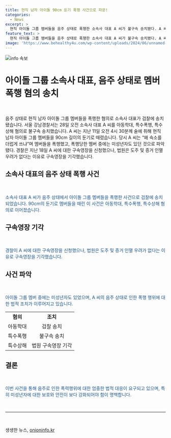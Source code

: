 ```yaml
---
title: 현직 남자 아이돌 90cm 둔기 폭행 사건으로 파문!
categories:
  - News
excerpt: >
  현직 아이돌 그룹 멤버들을 음주 상태로 폭행한 소속사 대표 A 씨가 불구속 송치됐다. A 씨는 술에 취해 둔기로 멤버들을 때렸고, 미성년자도 피해를 입었다. 경찰은 구속영장을 신청했지만 법원은 기각했다. 이에 대한 논란이 예상된다.
feature_text: >
  현직 아이돌 그룹 멤버들을 음주 상태로 폭행한 소속사 대표 A 씨가 불구속 송치됐다. A 씨는 술에 취해 둔기로 멤버들을 때렸고, 미성년자도 피해를 입었다. 경찰은 구속영장을 신청했지만 법원은 기각했다. 이에 대한 논란이 예상된다.
image: 'https://www.behealthy4u.com/wp-content/uploads/2024/06/unnamed-file.png'
---
```


<p><img src="https://www.behealthy4u.com/wp-content/uploads/2024/06/unnamed-file.png" alt="info 속보" /></p>

<h1 data-ke-size="size26">아이돌 그룹 소속사 대표, 음주 상태로 멤버 폭행 혐의 송치</h1>

<p data-ke-size="size16">&nbsp;</p>

<p>음주 상태로 현직 남자 아이돌 그룹 멤버들을 폭행한 혐의로 소속사 대표가 검찰에 송치됐습니다. 서울 강남경찰서는 28일 오전 소속사 대표 A 씨를 아동학대, 특수폭행, 특수상해 혐의로 불구속 송치했습니다. A 씨는 지난 11일 오전 4시 30분께 술에 취해 현직 남자 아이돌 그룹 멤버들을 90cm 길이의 둔기로 때렸습니다. 당시 A 씨는 “왜 숙소를 더럽게 쓰냐”며 멤버들을 폭행했고, 폭행당한 멤버 중에는 미성년자도 있던 것으로 파악됐다. 경찰은 지난 18일 A 씨에 대한 구속영장을 신청했으나, 법원은 도주 및 증거 인멸 우려가 없다는 이유로 구속영장을 기각했습니다.</p></p>

<h2 data-ke-size="size26">소속사 대표의 음주 상태 폭행 사건</h2>

<p data-ke-size="size16">&nbsp;</p>

<p><span style="color: #1a5490;">소속사 대표 A 씨가 음주 상태에서 아이돌 그룹 멤버들을 폭행한 사건으로 검찰에 송치되었습니다. 90cm의 둔기로 멤버들을 때린 이 사건은 아동학대, 특수폭행, 특수상해 혐의로 이어졌습니다.</span></p>

<h2 data-ke-size="size26">구속영장 기각</h2>

<p data-ke-size="size16">&nbsp;</p>

<p><span style="color: #1a5490;">경찰이 A 씨에 대한 구속영장을 신청했으나, 법원은 도주 및 증거 인멸 우려가 없다는 이유로 구속영장을 기각했습니다.</span></p>

<h2 data-ke-size="size26">사건 파악</h2>

<p data-ke-size="size16">&nbsp;</p>

<p><span style="color: #1a5490;">아이돌 그룹 멤버 중에는 미성년자도 있었으며, A 씨의 음주 상태로 인한 폭행 행위에 대한 법적 조치가 이루어지고 있습니다.</span></p>

<table>
   <tbody>
      <tr>
         <td style="text-align: center; height: 17px;"><b>혐의</b></td>
         <td style="text-align: center; height: 17px;"><b>조치</b></td>
      </tr>
      <tr>
         <td style="text-align: center; height: 17px;">아동학대</td>
         <td style="text-align: center; height: 17px;">검찰 송치</td>
      </tr>
      <tr>
         <td style="text-align: center; height: 17px;">특수폭행</td>
         <td style="text-align: center; height: 17px;">불구속 송치</td>
      </tr>
      <tr>
         <td style="text-align: center; height: 17px;">특수상해</td>
         <td style="text-align: center; height: 17px;">법원 구속영장 기각</td>
      </tr>
   </tbody>
</table>

<h2 data-ke-size="size26">결론</h2>

<p data-ke-size="size16">&nbsp;</p>

<p><span style="color: #1a5490;">이번 사건을 통해 음주로 인한 폭력행위에 대한 엄중한 법적 대응이 요구되고 있으며, 특히 미성년자에 대한 보호와 안전이 보다 강화되어야 함이 명백합니다.</span></p>

<p data-ke-size="size16">&nbsp;</p>

<hr>

<p data-ke-size="size16">&nbsp;</p>
생생한 뉴스, <a href="https://onioninfo.kr" rel="dofollow">onioninfo.kr</a>


